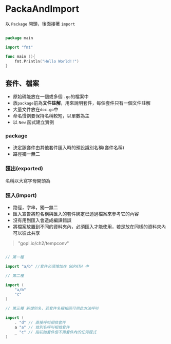 # PackaAndImport

以 `Package` 開頭，後面接著 `import`

```go

package main 

import "fmt"

func main (){
    fmt.Println("Hello World!!")
}


```

## 套件、檔案

* 原始碼能放在一個或多個 `.go`的檔案中
* 放`package`前為**文件註解**，用來說明套件，每個套件只有一個文件註解
* 大量文件放在`doc.go`中
* 命名慣例要保持名稱較短，以單數為主
* 以 `New` 函式建立實例

### package

* 決定該套件由其他套件匯入時的預設識別名稱(套件名稱)
* 路徑獨一無二

### 匯出(exported)

名稱以大寫字母開頭為

### 匯入(import)

* 路徑，字串，獨一無二
* 匯入宣告將短名稱與匯入的套件綁定已透過檔案來參考它的內容
* 沒有用到匯入會造成編譯錯誤  
* 將檔案放置到不同的資料夾內，必須匯入才能使用，若是放在同樣的資料夾內可以彼此共享

> "gopl.io/ch2/tempconv"

```go

// 第一種

import "a/b" //套件必須增加在 GOPATH 中

// 第二種

import (
    "a/b"
    "c"
)

// 第三種 新增別名，若套件名稱相同可用此方法呼叫

import (
    . "d" // 直接呼叫相依套件
    a "a" // 依別名呼叫相依套件
    _ "c" // 指初始套件但不用套件內的任何程式
)


```



